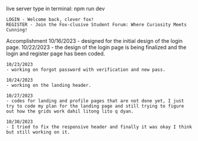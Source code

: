 live server type in terminal: npm run dev 

    LOGIN - Welcome back, clever fox!
    REGISTER - Join the Fox-clusive Student Forum: Where Curiosity Meets Cunning!


Accomplishment 
    10/16/2023
    - designed for the initial design of the login page.
    10/22/2023
    - the design of the login page is being finalized and the login and register page has been coded.

    10/23/2023 
    - working on forgot password with verification and new pass.

    10/24/2023
    - working on the landing header.

    10/27/2023
    - codes for landing and profile pages that are not done yet, I just try to code my plan for the landing page and still trying to figure out how the grids work dahil litong lito q dyan. 

    10/30/2023
    - I tried to fix the responsive header and finally it was okay I think but still working on it.




